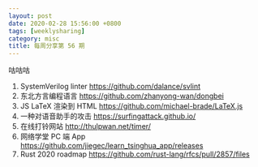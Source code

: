 ```yaml
---
layout: post
date: 2020-02-28 15:56:00 +0800
tags: [weeklysharing]
category: misc
title: 每周分享第 56 期
---
```


咕咕咕

1. SystemVerilog linter https://github.com/dalance/svlint
2. 东北方言编程语言 https://github.com/zhanyong-wan/dongbei
3. JS LaTeX 渲染到 HTML https://github.com/michael-brade/LaTeX.js
4. 一种对语音助手的攻击 https://surfingattack.github.io/
5. 在线打铃网站 http://thulpwan.net/timer/
6. 网络学堂 PC 端 App https://github.com/jiegec/learn_tsinghua_app/releases
7. Rust 2020 roadmap https://github.com/rust-lang/rfcs/pull/2857/files
